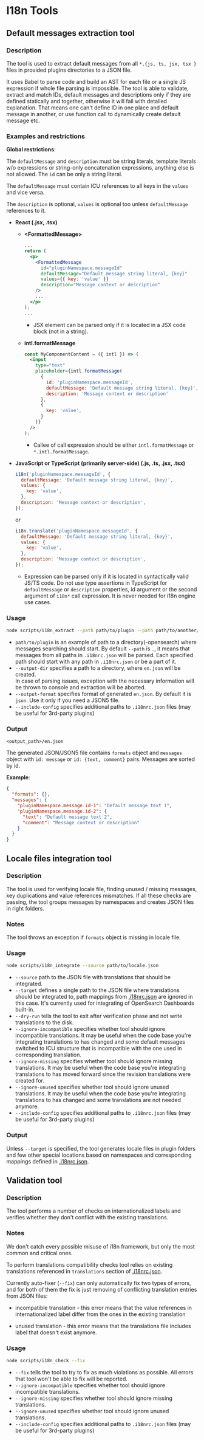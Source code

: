 # I18n Tools

## Default messages extraction tool

### Description

The tool is used to extract default messages from all `*.{js, ts, jsx, tsx }` files in provided plugins directories to a JSON file.

It uses Babel to parse code and build an AST for each file or a single JS expression if whole file parsing is impossible. The tool is able to validate, extract and match IDs, default messages and descriptions only if they are defined statically and together, otherwise it will fail with detailed explanation. That means one can't define ID in one place and default message in another, or use function call to dynamically create default message etc.

### Examples and restrictions

**Global restrictions**:

The `defaultMessage` and `description` must be string literals, template literals w/o expressions or string-only concatenation expressions, anything else is not allowed. The `id` can be only a string literal.

The `defaultMessage` must contain ICU references to all keys in the `values` and vice versa.

The `description` is optional, `values` is optional too unless `defaultMessage` references to it.


* **React (.jsx, .tsx)**

  * **\<FormattedMessage\>**

    ```jsx
    ...
    return (
      <p>
        <FormattedMessage
          id="pluginNamespace.messageId"
          defaultMessage="Default message string literal, {key}"
          values={{ key: 'value' }}
          description="Message context or description"
        />
        ...
      </p>
    );
    ...
    ```

    * JSX element can be parsed only if it is located in a JSX code block (not in a string).

  * **intl.formatMessage**

    ```jsx
    const MyComponentContent = ({ intl }) => (
      <input
        type="text"
        placeholder={intl.formatMessage(
          {
            id: 'pluginNamespace.messageId',
            defaultMessage: 'Default message string literal, {key}',
            description: 'Message context or description'
          },
          {
            key: 'value',
          }
        )}
      />
    );
    ```

    * Callee of call expression should be either `intl.formatMessage` or `*.intl.formatMessage`.

* **JavaScript or TypeScript (primarily server-side) (.js, .ts, .jsx, .tsx)**

  ```js
  i18n('pluginNamespace.messageId', {
    defaultMessage: 'Default message string literal, {key}',
    values: {
      key: 'value',
    },
    description: 'Message context or description',
  });
  ```

  or

  ```js
  i18n.translate('pluginNamespace.messageId', {
    defaultMessage: 'Default message string literal, {key}',
    values: {
      key: 'value',
    },
    description: 'Message context or description',
  });
  ```

  * Expression can be parsed only if it is located in syntactically valid JS/TS code. Do not use type assertions in TypeScript for `defaultMessage` or `description` properties, id argument or the second argument of `i18n*` call expression. It is never needed for i18n engine use cases.

### Usage

```bash
node scripts/i18n_extract --path path/to/plugin --path path/to/another/plugin --output-dir ./translations --output-format json5
```

* `path/to/plugin` is an example of path to a directory(-opensearch) where messages searching should start. By default `--path` is `.`, it means that messages from all paths in `.i18nrc.json` will be parsed. Each specified path should start with any path in `.i18nrc.json` or be a part of it.
* `--output-dir` specifies a path to a directory, where `en.json` will be created.\
In case of parsing issues, exception with the necessary information will be thrown to console and extraction will be aborted.
* `--output-format` specifies format of generated `en.json`. By default it is `json`. Use it only if you need a JSON5 file.
* `--include-config` specifies additional paths to `.i18nrc.json` files (may be useful for 3rd-party plugins)

### Output

`<output_path>/en.json`

The generated JSON/JSON5 file contains `formats` object and `messages` object with `id: message` or `id: {text, comment}` pairs. Messages are sorted by id.

**Example**:

```json
{
  "formats": {},
  "messages": {
    "pluginNamespace.message.id-1": "Default message text 1",
    "pluginNamespace.message.id-2": {
      "text": "Default message text 2",
      "comment": "Message context or description"
    }
  }
}
```

## Locale files integration tool

### Description

The tool is used for verifying locale file, finding unused / missing messages, key duplications and value references mismatches. If all these
checks are passing, the tool groups messages by namespaces and creates JSON files in right folders.

### Notes

The tool throws an exception if `formats` object is missing in locale file.

### Usage

```bash
node scripts/i18n_integrate --source path/to/locale.json 
```

* `--source` path to the JSON file with translations that should be integrated.
* `--target` defines a single path to the JSON file where translations should be integrated to, path mappings from
[.i18nrc.json](../../../.i18nrc.json) are ignored in this case. It's currently used for integrating of OpenSearch Dashboards built-in.
* `--dry-run` tells the tool to exit after verification phase and not write translations to the disk.
* `--ignore-incompatible` specifies whether tool should ignore incompatible translations. It may be useful when the code base you're
integrating translations to has changed and some default messages switched to ICU structure that is incompatible with the one used in corresponding translation.
* `--ignore-missing` specifies whether tool should ignore missing translations. It may be useful when the code base you're
integrating translations to has moved forward since the revision translations were created for.
* `--ignore-unused` specifies whether tool should ignore unused translations. It may be useful when the code base you're
integrating translations to has changed and some translations are not needed anymore.
* `--include-config` specifies additional paths to `.i18nrc.json` files (may be useful for 3rd-party plugins)

### Output

Unless `--target` is specified, the tool generates locale files in plugin folders and few other special locations based on namespaces and corresponding mappings defined in [.i18nrc.json](../../../.i18nrc.json).


## Validation tool

### Description

The tool performs a number of checks on internationalized labels and verifies whether they don't conflict with the existing translations.

### Notes

We don't catch every possible misuse of i18n framework, but only the most common and critical ones.

To perform translations compatibility checks tool relies on existing translations referenced in `translations` section of [.i18nrc.json](../../../.i18nrc.json).

Currently auto-fixer (`--fix`) can only automatically fix two types of errors, and for both of them the fix is just removing of conflicting translation entries from JSON files:

* incompatible translation - this error means that the value references in internationalized label differ from the ones
in the existing translation

* unused translation - this error means that the translations file includes label that doesn't exist anymore.

### Usage

```bash
node scripts/i18n_check --fix
```

* `--fix` tells the tool to try to fix as much violations as possible. All errors that tool won't be able to fix will be reported.
* `--ignore-incompatible` specifies whether tool should ignore incompatible translations.
* `--ignore-missing` specifies whether tool should ignore missing translations.
* `--ignore-unused` specifies whether tool should ignore unused translations.
* `--include-config` specifies additional paths to `.i18nrc.json` files (may be useful for 3rd-party plugins)

